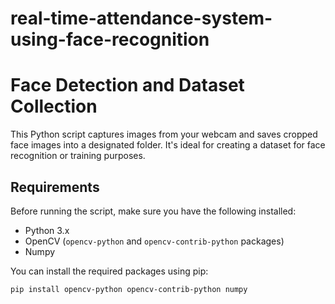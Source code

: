# real-time-attendance-system-using-face-recognition

# Face Detection and Dataset Collection

This Python script captures images from your webcam and saves cropped face images into a designated folder. It's ideal for creating a dataset for face recognition or training purposes.

## Requirements

Before running the script, make sure you have the following installed:

- Python 3.x
- OpenCV (`opencv-python` and `opencv-contrib-python` packages)
- Numpy

You can install the required packages using pip:

```bash
pip install opencv-python opencv-contrib-python numpy
